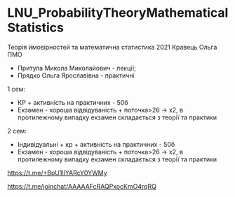 # LNU_ProbabilityTheoryMathematicalStatistics
Теорія ймовірностей та математична статистика 2021 Кравець Ольга ПМО

- Притула Микола Миколайович - лекції;
- Прядко Ольга Ярославівна - практичні

1 сем:
- КР + активність на практичних - 50б
- Екзамен - хороша відвідуваність + поточка>26 -> х2, в протилежному випадку екзамен складається з теорії та практики

2 сем:
- Індивідуальні + кр + активність на практичних - 50б
- Екзамен - хороша відвідуваність + поточка>26 -> х2, в протилежному випадку екзамен складається з теорії та практики

https://t.me/+BpU1lIYARcY0YWMy

https://t.me/joinchat/AAAAAFcRAQPxocKmO4rqRQ
